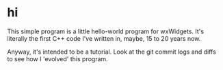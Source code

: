 hi
==

This simple program is a little hello-world program for wxWidgets.  It's
literally the first C++ code I've written in, maybe, 15 to 20 years now.

Anyway, it's intended to be a tutorial.  Look at the git commit logs and diffs
to see how I 'evolved' this program.

